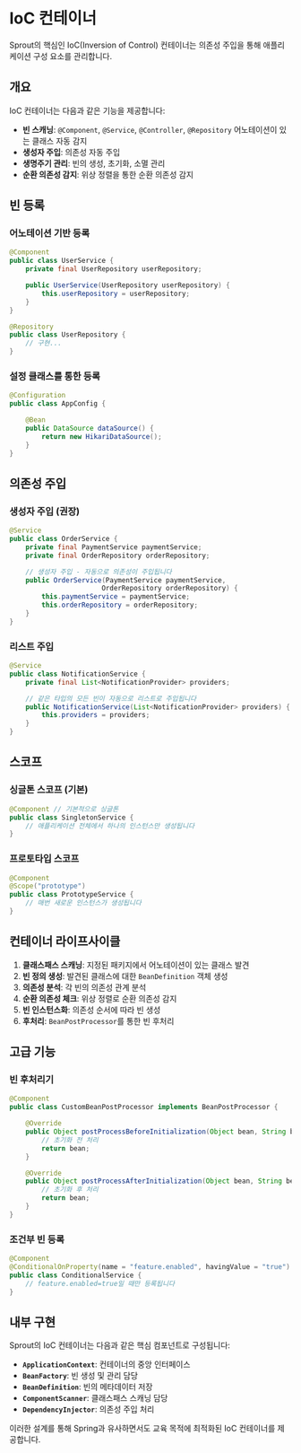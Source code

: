 # IoC 컨테이너

Sprout의 핵심인 IoC(Inversion of Control) 컨테이너는 의존성 주입을 통해 애플리케이션 구성 요소를 관리합니다.

## 개요

IoC 컨테이너는 다음과 같은 기능을 제공합니다:

- **빈 스캐닝**: `@Component`, `@Service`, `@Controller`, `@Repository` 어노테이션이 있는 클래스 자동 감지
- **생성자 주입**: 의존성 자동 주입
- **생명주기 관리**: 빈의 생성, 초기화, 소멸 관리
- **순환 의존성 감지**: 위상 정렬을 통한 순환 의존성 감지

## 빈 등록

### 어노테이션 기반 등록

```java
@Component
public class UserService {
    private final UserRepository userRepository;

    public UserService(UserRepository userRepository) {
        this.userRepository = userRepository;
    }
}

@Repository
public class UserRepository {
    // 구현...
}
```

### 설정 클래스를 통한 등록

```java
@Configuration
public class AppConfig {

    @Bean
    public DataSource dataSource() {
        return new HikariDataSource();
    }
}
```

## 의존성 주입

### 생성자 주입 (권장)

```java
@Service
public class OrderService {
    private final PaymentService paymentService;
    private final OrderRepository orderRepository;

    // 생성자 주입 - 자동으로 의존성이 주입됩니다
    public OrderService(PaymentService paymentService,
                       OrderRepository orderRepository) {
        this.paymentService = paymentService;
        this.orderRepository = orderRepository;
    }
}
```

### 리스트 주입

```java
@Service
public class NotificationService {
    private final List<NotificationProvider> providers;

    // 같은 타입의 모든 빈이 자동으로 리스트로 주입됩니다
    public NotificationService(List<NotificationProvider> providers) {
        this.providers = providers;
    }
}
```

## 스코프

### 싱글톤 스코프 (기본)

```java
@Component // 기본적으로 싱글톤
public class SingletonService {
    // 애플리케이션 전체에서 하나의 인스턴스만 생성됩니다
}
```

### 프로토타입 스코프

```java
@Component
@Scope("prototype")
public class PrototypeService {
    // 매번 새로운 인스턴스가 생성됩니다
}
```

## 컨테이너 라이프사이클

1. **클래스패스 스캐닝**: 지정된 패키지에서 어노테이션이 있는 클래스 발견
2. **빈 정의 생성**: 발견된 클래스에 대한 `BeanDefinition` 객체 생성
3. **의존성 분석**: 각 빈의 의존성 관계 분석
4. **순환 의존성 체크**: 위상 정렬로 순환 의존성 감지
5. **빈 인스턴스화**: 의존성 순서에 따라 빈 생성
6. **후처리**: `BeanPostProcessor`를 통한 빈 후처리

## 고급 기능

### 빈 후처리기

```java
@Component
public class CustomBeanPostProcessor implements BeanPostProcessor {

    @Override
    public Object postProcessBeforeInitialization(Object bean, String beanName) {
        // 초기화 전 처리
        return bean;
    }

    @Override
    public Object postProcessAfterInitialization(Object bean, String beanName) {
        // 초기화 후 처리
        return bean;
    }
}
```

### 조건부 빈 등록

```java
@Component
@ConditionalOnProperty(name = "feature.enabled", havingValue = "true")
public class ConditionalService {
    // feature.enabled=true일 때만 등록됩니다
}
```

## 내부 구현

Sprout의 IoC 컨테이너는 다음과 같은 핵심 컴포넌트로 구성됩니다:

- **`ApplicationContext`**: 컨테이너의 중앙 인터페이스
- **`BeanFactory`**: 빈 생성 및 관리 담당
- **`BeanDefinition`**: 빈의 메타데이터 저장
- **`ComponentScanner`**: 클래스패스 스캐닝 담당
- **`DependencyInjector`**: 의존성 주입 처리

이러한 설계를 통해 Spring과 유사하면서도 교육 목적에 최적화된 IoC 컨테이너를 제공합니다.